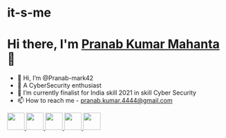 # it-s-me
<h1>Hi there, I'm <a href="https://www.linkedin.com/in/pranab-kumar-mahanta">Pranab Kumar Mahanta </a>👋</h1>


- 👋 Hi, I’m @Pranab-mark42
- 👀 A CyberSecurity enthusiast
- 🌱 I’m currently finalist for India skill 2021 in skill Cyber Security 
- 📫 How to reach me - pranab.kumar.4444@gmail.com
<a href="https://api.whatsapp.com/send?phone=918455848289&text=Hey ! Lets Start a conversation ">
      <img src="https://exploitus.chinmayakumarbiswal.in/image/whatsapp.png" height="40px" width="40px">
   </a>
   <a href="https://www.facebook.com/pranab.kumar.mahanta.mark.42">
      <img src="https://exploitus.chinmayakumarbiswal.in/image/facebook.png" height="40px" width="40px">
   </a>
   <a href="https://www.instagram.com/m.a.r.k._42/">
      <img src="https://exploitus.chinmayakumarbiswal.in/image/instagram.png" height="40px" width="40px">
    </a>
    <a href="https://www.linkedin.com/in/pranab-kumar-mahanta">
       <img src="https://exploitus.chinmayakumarbiswal.in/image/linkedin.png" height="40px" width="40px">
   </a>
    <a href="https://twitter.com/mark42_PranaB">
      <img src="https://exploitus.chinmayakumarbiswal.in/image/twitter.png" height="40px" width="40px">
   </a>
